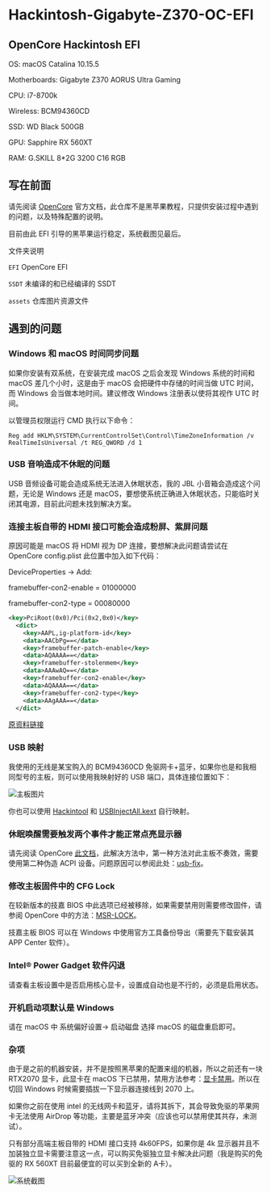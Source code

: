 # Hackintosh-Gigabyte-Z370-OC-EFI

## OpenCore Hackintosh EFI

OS: macOS Catalina 10.15.5

Motherboards: Gigabyte Z370 AORUS Ultra Gaming

CPU: i7-8700k

Wireless: BCM94360CD

SSD: WD Black 500GB

GPU: Sapphire RX 560XT

RAM: G.SKILL 8\*2G 3200 C16 RGB



## 写在前面

请先阅读 [OpenCore](https://dortania.github.io/OpenCore-Desktop-Guide/) 官方文档，此仓库不是黑苹果教程，只提供安装过程中遇到的问题，以及特殊配置的说明。

目前由此 EFI 引导的黑苹果运行稳定，系统截图见最后。

文件夹说明

`EFI` OpenCore EFI

`SSDT` 未编译的和已经编译的 SSDT

`assets` 仓库图片资源文件

## 遇到的问题

### Windows 和 macOS 时间同步问题

如果你安装有双系统，在安装完成 macOS 之后会发现 Windows 系统的时间和 macOS 差几个小时，这是由于 macOS 会把硬件中存储的时间当做 UTC 时间，而 Windows 会当做本地时间。建议修改 Windows 注册表以使将其视作 UTC 时间。

以管理员权限运行 CMD 执行以下命令：

```
Reg add HKLM\SYSTEM\CurrentControlSet\Control\TimeZoneInformation /v RealTimeIsUniversal /t REG_QWORD /d 1
```

### USB 音响造成不休眠的问题

USB 音频设备可能会造成系统无法进入休眠状态，我的 JBL 小音箱会造成这个问题，无论是 Windows 还是 macOS，要想使系统正确进入休眠状态，只能临时关闭其电源，目前此问题未找到解决方案。

### 连接主板自带的 HDMI 接口可能会造成粉屏、紫屏问题

原因可能是 macOS 将 HDMI 视为 DP 连接，要想解决此问题请尝试在 OpenCore config.plist 此位置中加入如下代码：

DeviceProperties -> Add:

framebuffer-con2-enable = 01000000

framebuffer-con2-type = 00080000

```xml
<key>PciRoot(0x0)/Pci(0x2,0x0)</key>
  <dict>
    <key>AAPL,ig-platform-id</key>
    <data>AACbPg==</data>
    <key>framebuffer-patch-enable</key>
    <data>AQAAAA==</data>
    <key>framebuffer-stolenmem</key>
    <data>AAAwAQ==</data>
    <key>framebuffer-con2-enable</key>
    <data>AQAAAA==</data>
    <key>framebuffer-con2-type</key>
    <data>AAgAAA==</data>
  </dict>
```

[原资料链接](https://www.elitemacx86.com/threads/fix-pink-screen-on-intel-hd-530-540-550-630-640-650-and-uhd-630-on-macos-sierra-and-later.434/)

### USB 映射

我使用的无线是某宝购入的 BCM94360CD 免驱网卡+蓝牙，如果你也是和我相同型号的主板，则可以使用我映射好的 USB 端口，具体连接位置如下：

![主板图片](https://raw.githubusercontent.com/shijianzhiwai/Hackintosh-Gigabyte-Z370-OC-EFI/master/assets/2018111315052465_src.png)

你也可以使用 [Hackintool](https://github.com/headkaze/Hackintool) 和 [USBInjectAll.kext](https://github.com/RehabMan/OS-X-USB-Inject-All) 自行映射。

### 休眠唤醒需要触发两个事件才能正常点亮显示器

请先阅读 OpenCore [此文档](https://dortania.github.io/USB-Map-Guide/misc/keyboard.html)，此解决方法中，第一种方法对此主板不奏效，需要使用第二种伪造 ACPI 设备。问题原因可以参阅此处：[usb-fix](https://osy.gitbook.io/hac-mini-guide/details/usb-fix)。

### 修改主板固件中的 CFG Lock

在较新版本的技嘉 BIOS 中此选项已经被移除，如果需要禁用则需要修改固件，请参阅 OpenCore 中的方法：[MSR-LOCK](https://dortania.github.io/OpenCore-Desktop-Guide/extras/msr-lock.html)。

技嘉主板 BIOS 可以在 Windows 中使用官方工具备份导出（需要先下载安装其 APP Center 软件）。

### Intel® Power Gadget 软件闪退

请查看主板设置中是否启用核心显卡，设置成自动也是不行的，必须是启用状态。

### 开机启动项默认是 Windows

请在 macOS 中 系统偏好设置-> 启动磁盘 选择 macOS 的磁盘重启即可。

### 杂项
由于是之前的机器安装，并不是按照黑苹果的配置来组的机器，所以之前还有一块 RTX2070 显卡，此显卡在 macOS 下已禁用，禁用方法参考：[显卡禁用](https://dortania.github.io/OpenCore-Desktop-Guide/extras/spoof.html)。所以在切回 Windows 时候需要插拔一下显示器连接线到 2070 上。

如果你之前在使用 intel 的无线网卡和蓝牙，请将其拆下，其会导致免驱的苹果网卡无法使用 AirDrop 等功能，主要是蓝牙冲突（应该也可以禁用使其共存，未测试）。

只有部分高端主板自带的 HDMI 接口支持 4k60FPS，如果你是 4k 显示器并且不加装独立显卡需要注意这一点，可以购买免驱独立显卡解决此问题（我是购买的免驱的 RX 560XT 目前最便宜的可以买到全新的 A卡）。

![系统截图](https://raw.githubusercontent.com/shijianzhiwai/Hackintosh-Gigabyte-Z370-OC-EFI/master/assets/1594049859981.jpg)
